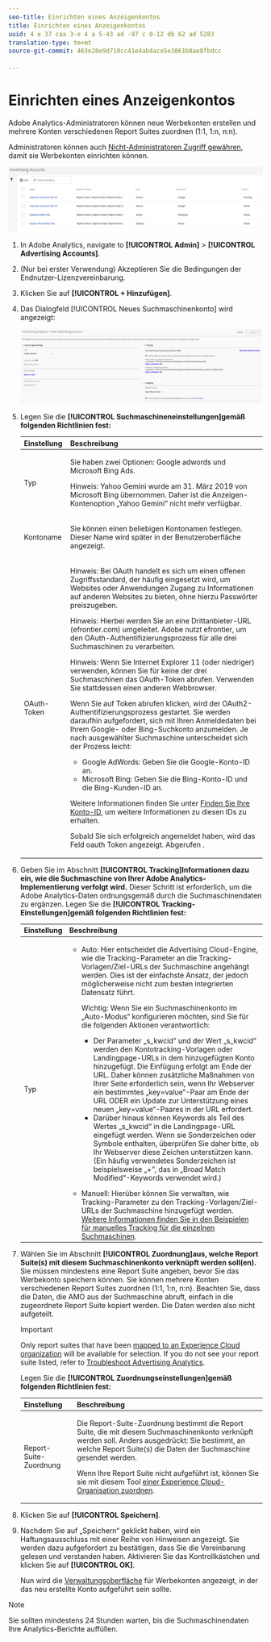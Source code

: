 ```yaml
---
seo-title: Einrichten eines Anzeigenkontos
title: Einrichten eines Anzeigenkontos
uuid: 4 e 37 caa 3-e 4 a 5-43 ad -97 c 0-12 db 62 ad 5283
translation-type: tm+mt
source-git-commit: 463e28e9d710cc41e4ab4ace5e3861b8ae8fbdcc

---
```



# Einrichten eines Anzeigenkontos

Adobe Analytics-Administratoren können neue Werbekonten erstellen und mehrere Konten verschiedenen Report Suites zuordnen (1:1, 1:n, n:n).

Administratoren können auch [Nicht-Administratoren Zugriff gewähren](../../../integrate/c-advertising-analytics/overview.md#section_FCC58EB635954A32990D4E67B52B4369), damit sie Werbekonten einrichten können.

![](assets/aa_accounts.png)

1. In Adobe Analytics, navigate to **[!UICONTROL Admin]** &gt; **[!UICONTROL Advertising Accounts]**.
1. (Nur bei erster Verwendung) Akzeptieren Sie die Bedingungen der Endnutzer-Lizenzvereinbarung.
1. Klicken Sie auf **[!UICONTROL + Hinzufügen]**.
1. Das Dialogfeld [!UICONTROL Neues Suchmaschinenkonto] wird angezeigt:

   ![](assets/aa_new_se_account.png)

1. Legen Sie die **[!UICONTROL Suchmaschineneinstellungen]gemäß folgenden Richtlinien fest:**

   <table id="table_B3BE66B7D4C54766B8FFD2C6DCD657AF"> 
    <thead> 
      <tr> 
      <th colname="col1" class="entry"> Einstellung </th> 
      <th colname="col2" class="entry"> Beschreibung </th> 
      </tr>
    </thead>
    <tbody> 
      <tr> 
      <td colname="col1"> <p>Typ </p> </td> 
      <td colname="col2"> <p>Sie haben zwei Optionen: Google adwords und Microsoft Bing Ads. </p> <p>Hinweis: Yahoo Gemini wurde am 31. März 2019 von Microsoft Bing übernommen. Daher ist die Anzeigen-Kontenoption „Yahoo Gemini“ nicht mehr verfügbar.  </p> </td> 
      </tr> 
      <tr> 
      <td colname="col1"> <p>Kontoname </p> </td> 
      <td colname="col2"> <p>Sie können einen beliebigen Kontonamen festlegen. Dieser Name wird später in der Benutzeroberfläche angezeigt. </p> </td> 
      </tr> 
      <tr> 
      <td colname="col1"> <p>OAuth-Token </p> </td> 
      <td colname="col2"> <p>Hinweis: Bei OAuth handelt es sich um einen offenen Zugriffsstandard, der häufig eingesetzt wird, um Websites oder Anwendungen Zugang zu Informationen auf anderen Websites zu bieten, ohne hierzu Passwörter preiszugeben. </p> <p>Hinweis: Hierbei werden Sie an eine Drittanbieter-URL (efrontier.com) umgeleitet. Adobe nutzt efrontier, um den OAuth-Authentifizierungsprozess für alle drei Suchmaschinen zu verarbeiten. </p> <p>Hinweis: Wenn Sie Internet Explorer 11 (oder niedriger) verwenden, können Sie für keine der drei Suchmaschinen das OAuth-Token abrufen. Verwenden Sie stattdessen einen anderen Webbrowser. </p> <p>Wenn Sie auf <span class="uicontrol">Token abrufen</span> klicken, wird der OAuth2-Authentifizierungsprozess gestartet. Sie werden daraufhin aufgefordert, sich mit Ihren Anmeldedaten bei Ihrem Google- oder Bing-Suchkonto anzumelden. Je nach ausgewählter Suchmaschine unterscheidet sich der Prozess leicht: </p> 
        <ul id="ul_FC9B5612F6554495B04C357CB0AB72EB"> 
        <li id="li_CD54231BFF134F83B3B5B14B34A0E1D2">Google AdWords: Geben Sie die Google-Konto-ID an. </li> 
        <li id="li_89B9D54BAA914E5DB2959B193489582E">Microsoft Bing: Geben Sie die Bing-Konto-ID und die Bing-Kunden-ID an. </li> 
        </ul> <p>Weitere Informationen finden Sie unter <a href="../../../integrate/c-advertising-analytics/c-adanalytics-workflow/aa-locate-account-id.md#concept_F7F67448F3B44342967E0419E96F384D" format="dita" scope="local"> Finden Sie Ihre Konto-ID</a>, um weitere Informationen zu diesen IDs zu erhalten. </p> <p>Sobald Sie sich erfolgreich angemeldet haben, wird das Feld oauth Token angezeigt. 
        <systemoutput>
          Abgerufen
        </systemoutput>. </p> </td> 
      </tr> 
    </tbody> 
    </table>

1. Geben Sie im Abschnitt **[!UICONTROL Tracking]Informationen dazu ein, wie die Suchmaschine von Ihrer Adobe Analytics-Implementierung verfolgt wird.** Dieser Schritt ist erforderlich, um die Adobe Analytics-Daten ordnungsgemäß durch die Suchmaschinendaten zu ergänzen.
Legen Sie die **[!UICONTROL Tracking-Einstellungen]gemäß folgenden Richtlinien fest:**

   <table id="table_1AB4E31456E84ABF8209B02058259C4D"> 
    <thead> 
      <tr> 
      <th colname="col1" class="entry"> Einstellung </th> 
      <th colname="col2" class="entry"> Beschreibung </th> 
      </tr>
    </thead>
    <tbody> 
      <tr> 
      <td colname="col1"> <p>Typ </p> </td> 
      <td colname="col2"> 
        <ul id="ul_1C5A0502A4984E57A08417A91CCD6FFE"> 
        <li id="li_5736E38286FF494ABDDC6E85281D7F2A"> <span class="uicontrol"> Auto</span>: Hier entscheidet die Advertising Cloud-Engine, wie die Tracking-Parameter an die Tracking-Vorlagen/Ziel-URLs der Suchmaschine angehängt werden. Dies ist der einfachste Ansatz, der jedoch möglicherweise nicht zum besten integrierten Datensatz führt. <p>Wichtig: Wenn Sie ein Suchmaschinenkonto im „Auto-Modus“ konfigurieren möchten, sind Sie für die folgenden Aktionen verantwortlich: 
          <ul id="ul_4FF9D1E3CC4E452BA339E0A725D29FEE"> 
            <li id="li_6F3A6D6259C0420CB7E6FD2C26A1B6E0">Der Parameter „s_kwcid“ und der Wert „s_kwcid“ werden den Kontotracking-Vorlagen oder Landingpage-URLs in dem hinzugefügten Konto hinzugefügt. Die Einfügung erfolgt am Ende der URL. Daher können zusätzliche Maßnahmen von Ihrer Seite erforderlich sein, wenn Ihr Webserver ein bestimmtes „key=value“-Paar am Ende der URL ODER ein Update zur Unterstützung eines neuen „key=value“-Paares in der URL erfordert. </li> 
            <li id="li_A04D4AA31A934392808639E46C86573F">Darüber hinaus können Keywords als Teil des Wertes „s_kwcid“ in die Landingpage-URL eingefügt werden. Wenn sie Sonderzeichen oder Symbole enthalten, überprüfen Sie daher bitte, ob Ihr Webserver diese Zeichen unterstützen kann. (Ein häufig verwendetes Sonderzeichen ist beispielsweise „+“, das in „Broad Match Modified“-Keywords verwendet wird.) </li> 
          </ul> </p> </li> 
        <li id="li_EAA7A7CA1E584854A7EC1E43E13B63FE"><span class="uicontrol"> Manuell</span>: Hierüber können Sie verwalten, wie Tracking-Parameter zu den Tracking-Vorlagen/Ziel-URLs der Suchmaschine hinzugefügt werden. <a href="../../../integrate/c-advertising-analytics/c-adanalytics-workflow/aa-manual-vs-automatic-tracking.md#concept_87B28BA9E7F84BA5972F69E6F3482A33" format="dita" scope="local"> Weitere Informationen finden Sie in den Beispielen für manuelles Tracking für die einzelnen Suchmaschinen</a>. </li> 
        </ul> </td> 
      </tr> 
    </tbody> 
    </table>

1. Wählen Sie im Abschnitt **[!UICONTROL Zuordnung]aus, welche Report Suite(s) mit diesem Suchmaschinenkonto verknüpft werden soll(en).** Sie müssen mindestens eine Report Suite angeben, bevor Sie das Werbekonto speichern können. Sie können mehrere Konten verschiedenen Report Suites zuordnen (1:1, 1:n, n:n). Beachten Sie, dass die Daten, die AMO aus der Suchmaschine abruft, einfach in die zugeordnete Report Suite kopiert werden. Die Daten werden also nicht aufgeteilt.

   >[!IMPORTANT]
   >
   >Only report suites that have been [mapped to an Experience Cloud organization](https://marketing.adobe.com/resources/help/en_US/mcloud/map-report-suite.html) will be available for selection. If you do not see your report suite listed, refer to [Troubleshoot Advertising Analytics](/help/integrate/c-advertising-analytics/c-adanalytics-workflow/aa-troubleshooting.md).

   Legen Sie die **[!UICONTROL Zuordnungseinstellungen]gemäß folgenden Richtlinien fest:**

   <table id="table_AF876DC40F97403882C0AA528BD204FF"> 
    <thead> 
      <tr> 
      <th colname="col1" class="entry"> Einstellung </th> 
      <th colname="col2" class="entry"> Beschreibung </th> 
      </tr>
    </thead>
    <tbody> 
      <tr> 
      <td colname="col1"> <p>Report-Suite-Zuordnung </p> </td> 
      <td colname="col2"> <p>Die Report-Suite-Zuordnung bestimmt die Report Suite, die mit diesem Suchmaschinenkonto verknüpft werden soll. Anders ausgedrückt: Sie bestimmt, an welche Report Suite(s) die Daten der Suchmaschine gesendet werden. </p> <p>Wenn Ihre Report Suite nicht aufgeführt ist, können Sie sie mit diesem Tool <a href="https://marketing.adobe.com/resources/help/en_US/mcloud/map-report-suite.html" format="html" scope="external">einer Experience Cloud-Organisation zuordnen</a>. </p> </td> 
      </tr> 
    </tbody> 
    </table>

1. Klicken Sie auf **[!UICONTROL Speichern]**.
1. Nachdem Sie auf „Speichern“ geklickt haben, wird ein Haftungsausschluss mit einer Reihe von Hinweisen angezeigt. Sie werden dazu aufgefordert zu bestätigen, dass Sie die Vereinbarung gelesen und verstanden haben. Aktivieren Sie das Kontrollkästchen und klicken Sie auf **[!UICONTROL OK]**.

   Nun wird die [Verwaltungsoberfläche](../../../integrate/c-advertising-analytics/c-adanalytics-workflow/aa-manage-ad-accounts.md#concept_531B99165A4E47B4B8849376B532AFDB) für Werbekonten angezeigt, in der das neu erstellte Konto aufgeführt sein sollte.

>[!NOTE]
>
>Sie sollten mindestens 24 Stunden warten, bis die Suchmaschinendaten Ihre Analytics-Berichte auffüllen.


